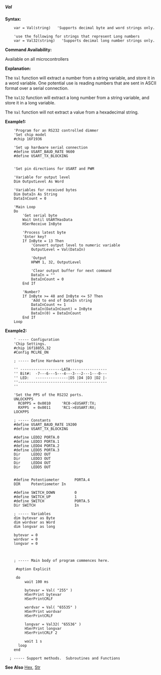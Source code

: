 <div class="section">

<div class="titlepage">

<div>

<div>

##### <span id="val"></span>Val

</div>

</div>

</div>

<span class="strong">**Syntax:**</span>

``` screen
    var = Val(string)   'Supports decimal byte and word strings only.

    'use the following for strings that represent Long numbers
    var = Val32(string)   'Supports decimal long number strings only.
```

<span class="strong">**Command Availability:**</span>

Available on all microcontrollers

<span class="strong">**Explanation:**</span>

The `Val` function will extract a number from a string variable, and
store it in a word variable. One potential use is reading numbers that
are sent in ASCII format over a serial connection.  
  
The `Val32` function will extract a long number from a string variable,
and store it in a long variable.

  
  
The `Val` function will not extract a value from a hexadecimal string.  
  

<span class="strong">**Example1:**</span>

``` screen
    'Program for an RS232 controlled dimmer
    'Set chip model
    #chip 16F1936

    'Set up hardware serial connection
    #define USART_BAUD_RATE 9600
    #define USART_TX_BLOCKING


    'Set pin directions for USART and PWM

    'Variable for output level
    Dim OutputLevel As Word

    'Variables for received bytes
    Dim DataIn As String
    DataInCount = 0

    'Main Loop
    Do
        'Get serial byte
        Wait Until USARTHasData
        HSerReceive InByte

        'Process latest byte
        'Enter key?
        If InByte = 13 Then
            'Convert output level to numeric variable
            OutputLevel = Val(DataIn)

            'Output
            HPWM 1, 32, OutputLevel

            'Clear output buffer for next command
            DataIn = ""
            DataInCount = 0
        End If

        'Number?
        If InByte >= 48 and InByte <= 57 Then
            'Add to end of DataIn string
            DataInCount += 1
            DataIn(DataInCount) = InByte
            DataIn(0) = DataInCount
        End If
    Loop
```

  
  

<span class="strong">**Example2:**</span>

``` screen
    ' ----- Configuration
    'Chip Settings.
    #chip 16f18855,32
    #Config MCLRE_ON

    ; ----- Define Hardware settings

    '' -------------------LATA-----------------
    '' Bit#:  -7---6---5---4---3---2---1---0---
    '' LED:   ---------------|D5 |D4 |D3 |D2 |-
    ''-----------------------------------------
    ''

    'Set the PPS of the RS232 ports.
    UNLOCKPPS
      RC0PPS = 0x0010     'RC0->EUSART:TX;
      RXPPS  = 0x0011     'RC1->EUSART:RX;
    LOCKPPS

    ; ----- Constants
    #define USART_BAUD_RATE 19200
    #define USART_TX_BLOCKING

    #define LEDD2 PORTA.0
    #define LEDD3 PORTA.1
    #define LEDD4 PORTA.2
    #define LEDD5 PORTA.3
    Dir     LEDD2 OUT
    Dir     LEDD3 OUT
    Dir     LEDD4 OUT
    Dir     LEDD5 OUT


    #define Potentiometer       PORTA.4
    DIR     Potentiometer In

    #define SWITCH_DOWN         0
    #define SWITCH_UP           1
    #define SWITCH              PORTA.5
    Dir SWITCH                  In

    ; ----- Variables
    dim bytevar as Byte
    dim wordvar as Word
    dim longvar as long

    bytevar = 0
    wordvar = 0
    longvar = 0



    ; ----- Main body of program commences here.

     #option Explicit

     do
         wait 100 ms

         bytevar = Val( "255" )
         HSerPrint bytevar
         HSerPrintCRLF

         wordvar = Val( "65535" )
         HSerPrint wordvar
         HSerPrintCRLF

         longvar = Val32( "65536" )
         HSerPrint longvar
         HSerPrintCRLF 2

         wait 1 s
      loop
    end

  ; ----- Support methods.  Subroutines and Functions
```

<span class="strong">**See Also**</span>
<a href="hex" class="link" title="Hex">Hex</a>,
<a href="str" class="link" title="Str">Str</a>

</div>
